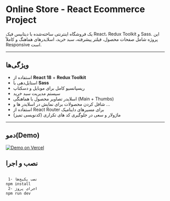 #  Online Store - React Ecommerce Project

یک فروشگاه اینترنتی ساخته‌شده با دیتابیس فیک React، Redux Toolkit و Sass. این پروژه شامل صفحات محصول، فیلتر پیشرفته، سبد خرید، اسلایدرهای هماهنگ و کاملاً Responsive است.

---

##  ویژگی‌ها

- استفاده از **React 18** + **Redux Toolkit**
- استایل‌دهی با **Sass**
- ریسپانسیو کامل برای موبایل و دسکتاپ
- سیستم مدیریت سبد خرید
- اسلایدر تصاویر محصول با هماهنگی (Main + Thumbs)
- شافل کردن محصولات برای نمایش در اسلایدر ها و ...
- استفاده از React Router برای مسیرهای داینامیک
- ماژولار و سعی در جلوگیری کد های تکراری (کدنویسی تمیز)

---

##  دمو(Demo)

[![Demo on Vercel](https://img.shields.io/badge/Vercel-Live%20Demo-blue?style=for-the-badge&logo=vercel)](https://orgland-sports.vercel.app)


##  نصب و اجرا

```bash

 1- نصب پکیج‌ها
npm install
 2- اجرای پروژ 
npm run dev
